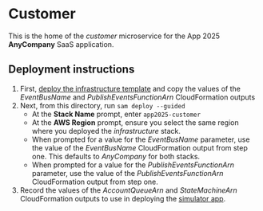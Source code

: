 # Customer

This is the home of the _customer_ microservice for the App 2025 **AnyCompany** SaaS application.

## Deployment instructions

1. First, [deploy the infrastructure template][infrastructure] and copy the values of the _EventBusName_ and _PublishEventsFunctionArn_ CloudFormation outputs
1. Next, from this directory, run `sam deploy --guided`
    * At the **Stack Name** prompt, enter `app2025-customer`
    * At the **AWS Region** prompt, ensure you select the same region where you deployed the _infrastructure_ stack.
    * When prompted for a value for the _EventBusName_ parameter, use the value of the _EventBusName_ CloudFormation output from step one. This defaults to _AnyCompany_ for both stacks.
    * When prompted for a value for the _PublishEventsFunctionArn_ parameter, use the value of the _PublishEventsFunctionArn_ CloudFormation output from step one.
1. Record the values of the _AccountQueueArn_ and _StateMachineArn_ CloudFormation outputs to use in deploying the [simulator app][simulator]. 

[infrastructure]: ../infrastructure/
[simulator]: ../simulator/
